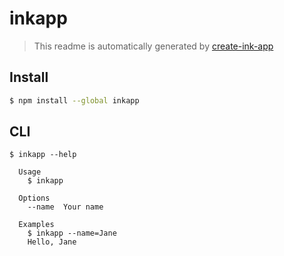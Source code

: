 # inkapp

> This readme is automatically generated by [create-ink-app](https://github.com/vadimdemedes/create-ink-app)


## Install

```bash
$ npm install --global inkapp
```


## CLI

```
$ inkapp --help

  Usage
    $ inkapp

  Options
    --name  Your name

  Examples
    $ inkapp --name=Jane
    Hello, Jane
```
